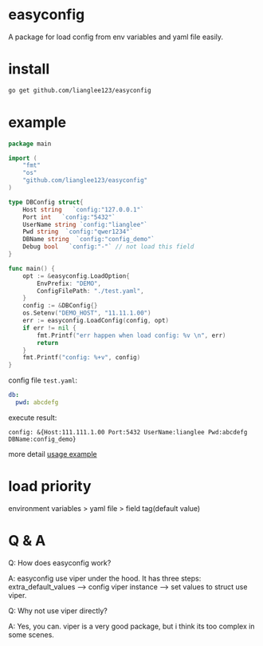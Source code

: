 # easyconfig
A package for load config from env variables and yaml file easily.

# install
```bash
go get github.com/lianglee123/easyconfig
```

# example
```go
package main

import (
    "fmt"
    "os"
    "github.com/lianglee123/easyconfig"
)

type DBConfig struct{
	Host string   `config:"127.0.0.1"`
	Port int   `config:"5432"`
	UserName string `config:"lianglee"`
	Pwd string  `config:"qwer1234"`
	DBName string  `config:"config_demo"`
	Debug bool   `config:"-"` // not load this field
}

func main() {
	opt := &easyconfig.LoadOption{
		EnvPrefix: "DEMO",
		ConfigFilePath: "./test.yaml",
	}
	config := &DBConfig{}
	os.Setenv("DEMO_HOST", "11.11.1.00")
	err := easyconfig.LoadConfig(config, opt)
	if err != nil {
		fmt.Printf("err happen when load config: %v \n", err)
		return
	}
	fmt.Printf("config: %+v", config)
}
```
config file `test.yaml`:
```yaml
db:
  pwd: abcdefg
```

execute result:
```
config: &{Host:111.111.1.00 Port:5432 UserName:lianglee Pwd:abcdefg DBName:config_demo}
```
more detail [usage example](https://github.com/lianglee123/easyconfig_example/blob/master/main.go)  
# load priority
environment variables > yaml file > field tag(default value)

# Q & A
Q: How does easyconfig work?

A: easyconfig use viper under the hood. It has three steps: extra_default_values --> 
config viper instance --> set values to struct use viper.


Q: Why not use viper directly? 

A: Yes, you can. viper is a very good package, but i think its too complex in some scenes.